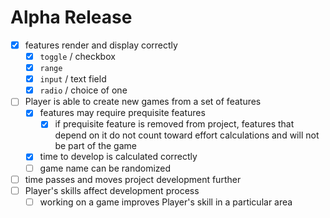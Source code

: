# Alpha Release

- [x] features render and display correctly
  - [x] `toggle` / checkbox
  - [x] `range`
  - [x] `input` / text field
  - [x] `radio` / choice of one
- [ ] Player is able to create new games from a set of features
  - [x] features may require prequisite features
    - [x] if prequisite feature is removed from project, features that depend on it do not count toward effort calculations and will not be part of the game
  - [x] time to develop is calculated correctly
  - [ ] game name can be randomized
- [ ] time passes and moves project development further
- [ ] Player's skills affect development process
  - [ ] working on a game improves Player's skill in a particular area